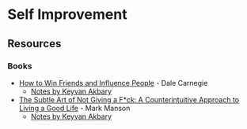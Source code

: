 # Self Improvement

## Resources

### Books

* [How to Win Friends and Influence People](https://smile.amazon.co.uk/dp/0091906814) - Dale Carnegie
  * [Notes by Keyvan Akbary](https://keyvanakbary.github.io/learning-notes/books/how-to-win-friends-and-influence-people/)
* [The Subtle Art of Not Giving a F\*ck: A Counterintuitive Approach to Living a Good Life](https://smile.amazon.co.uk/dp/0062457721) - Mark Manson
  * [Notes by Keyvan Akbary](https://keyvanakbary.github.io/learning-notes/books/the-subtle-art-of-not-giving-a-fuck/)

